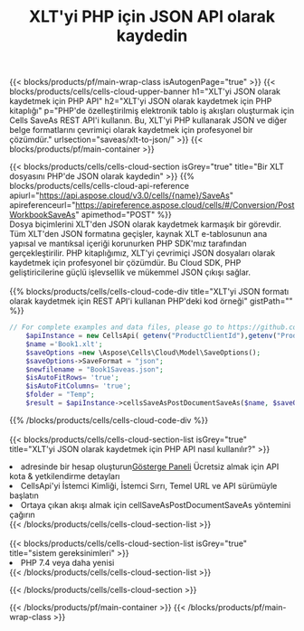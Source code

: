 ﻿---
title: XLT'yi PHP için JSON API olarak kaydedin
description:  XLT biçim dosyasını JSON biçim dosyası olarak kaydetmek için PHP için Aspose.Cells Cloud SDK'yı kullanma.
url: /tr/php/saveas/xlt-to-json/
---
{{< blocks/products/pf/main-wrap-class isAutogenPage="true" >}}
{{< blocks/products/cells/cells-cloud-upper-banner h1="XLT\'yi JSON olarak kaydetmek için PHP API" h2="XLT\'yi JSON olarak kaydetmek için PHP kitaplığı" p="PHP\'de özelleştirilmiş elektronik tablo iş akışları oluşturmak için Cells SaveAs REST API\'i kullanın. Bu, XLT\'yi PHP kullanarak JSON ve diğer belge formatlarını çevrimiçi olarak kaydetmek için profesyonel bir çözümdür." urlsection="saveas/xlt-to-json/" >}}
{{< blocks/products/pf/main-container >}}

{{< blocks/products/cells/cells-cloud-section isGrey="true" title="Bir XLT dosyasını PHP\'de JSON olarak kaydedin" >}}
{{% blocks/products/cells/cells-cloud-api-reference apiurl="https://api.aspose.cloud/v3.0/cells/{name}/SaveAs" apireferenceurl="https://apireference.aspose.cloud/cells/#/Conversion/PostWorkbookSaveAs" apimethod="POST" %}}
<br/>
Dosya biçimlerini XLT'den JSON olarak kaydetmek karmaşık bir görevdir. Tüm XLT'den JSON formatına geçişler, kaynak XLT e-tablosunun ana yapısal ve mantıksal içeriği korunurken PHP SDK'mız tarafından gerçekleştirilir. PHP kitaplığımız, XLT'yi çevrimiçi JSON dosyaları olarak kaydetmek için profesyonel bir çözümdür. Bu Cloud SDK, PHP geliştiricilerine güçlü işlevsellik ve mükemmel JSON çıkışı sağlar.
<br/>
<br/>
{{% blocks/products/cells/cells-cloud-code-div title="XLT\'yi JSON formatı olarak kaydetmek için REST API\'i kullanan PHP\'deki kod örneği" gistPath="" %}}
  
```php
// For complete examples and data files, please go to https://github.com/aspose-cells-cloud/aspose-cells-cloud-php/
    $apiInstance = new CellsApi( getenv("ProductClientId"),getenv("ProductClientSecret") );
    $name ='Book1.xlt';
    $saveOptions =new \Aspose\Cells\Cloud\Model\SaveOptions();
    $saveOptions->SaveFormat = "json";
    $newfilename = "Book1Saveas.json";
    $isAutoFitRows= 'true';
    $isAutoFitColumns= 'true';
    $folder = "Temp";
    $result = $apiInstance->cellsSaveAsPostDocumentSaveAs($name, $saveOptions, $newfilename,$isAutoFitRows, $isAutoFitColumns, $folder);
```
  
{{% /blocks/products/cells/cells-cloud-code-div %}}
<br/>
<br/>
{{< blocks/products/cells/cells-cloud-section-list isGrey="true" title="XLT\'yi JSON olarak kaydetmek için PHP API nasıl kullanılır?" >}}
<li> adresinde bir hesap oluşturun<a href="https://dashboard.aspose.cloud/">Gösterge Paneli</a> Ücretsiz almak için API kota & yetkilendirme detayları</li>
<li>CellsApi'yi İstemci Kimliği, İstemci Sırrı, Temel URL ve API sürümüyle başlatın</li>
<li>Ortaya çıkan akışı almak için cellSaveAsPostDocumentSaveAs yöntemini çağırın</li>
{{< /blocks/products/cells/cells-cloud-section-list >}}
<br/>
<br/>
{{< blocks/products/cells/cells-cloud-section-list isGrey="true" title="sistem gereksinimleri" >}}
<li>PHP 7.4 veya daha yenisi</li>
{{< /blocks/products/cells/cells-cloud-section-list >}}

{{< /blocks/products/cells/cells-cloud-section >}}

{{< /blocks/products/pf/main-container >}}
{{< /blocks/products/pf/main-wrap-class >}}
